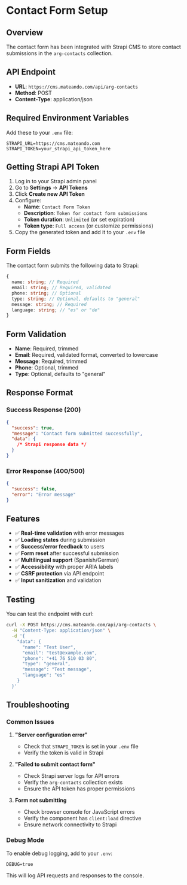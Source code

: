# Contact Form Setup

## Overview

The contact form has been integrated with Strapi CMS to store contact submissions in the `arg-contacts` collection.

## API Endpoint

- **URL**: `https://cms.mateando.com/api/arg-contacts`
- **Method**: POST
- **Content-Type**: application/json

## Required Environment Variables

Add these to your `.env` file:

```env
STRAPI_URL=https://cms.mateando.com
STRAPI_TOKEN=your_strapi_api_token_here
```

## Getting Strapi API Token

1. Log in to your Strapi admin panel
2. Go to **Settings** → **API Tokens**
3. Click **Create new API Token**
4. Configure:
   - **Name**: `Contact Form Token`
   - **Description**: `Token for contact form submissions`
   - **Token duration**: `Unlimited` (or set expiration)
   - **Token type**: `Full access` (or customize permissions)
5. Copy the generated token and add it to your `.env` file

## Form Fields

The contact form submits the following data to Strapi:

```typescript
{
  name: string; // Required
  email: string; // Required, validated
  phone: string; // Optional
  type: string; // Optional, defaults to "general"
  message: string; // Required
  language: string; // "es" or "de"
}
```

## Form Validation

- **Name**: Required, trimmed
- **Email**: Required, validated format, converted to lowercase
- **Message**: Required, trimmed
- **Phone**: Optional, trimmed
- **Type**: Optional, defaults to "general"

## Response Format

### Success Response (200)

```json
{
  "success": true,
  "message": "Contact form submitted successfully",
  "data": {
    /* Strapi response data */
  }
}
```

### Error Response (400/500)

```json
{
  "success": false,
  "error": "Error message"
}
```

## Features

- ✅ **Real-time validation** with error messages
- ✅ **Loading states** during submission
- ✅ **Success/error feedback** to users
- ✅ **Form reset** after successful submission
- ✅ **Multilingual support** (Spanish/German)
- ✅ **Accessibility** with proper ARIA labels
- ✅ **CSRF protection** via API endpoint
- ✅ **Input sanitization** and validation

## Testing

You can test the endpoint with curl:

```bash
curl -X POST https://cms.mateando.com/api/arg-contacts \
  -H "Content-Type: application/json" \
  -d '{
    "data": {
      "name": "Test User",
      "email": "test@example.com",
      "phone": "+41 76 510 03 80",
      "type": "general",
      "message": "Test message",
      "language": "es"
    }
  }'
```

## Troubleshooting

### Common Issues

1. **"Server configuration error"**

   - Check that `STRAPI_TOKEN` is set in your `.env` file
   - Verify the token is valid in Strapi

2. **"Failed to submit contact form"**

   - Check Strapi server logs for API errors
   - Verify the `arg-contacts` collection exists
   - Ensure the API token has proper permissions

3. **Form not submitting**
   - Check browser console for JavaScript errors
   - Verify the component has `client:load` directive
   - Ensure network connectivity to Strapi

### Debug Mode

To enable debug logging, add to your `.env`:

```env
DEBUG=true
```

This will log API requests and responses to the console.
